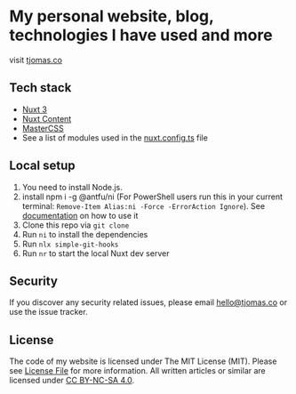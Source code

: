 # My personal website, blog, technologies I have used and more

visit [tjomas.co](https://tjomas.co)

## Tech stack

- [Nuxt 3](https://nuxt.com/)
- [Nuxt Content](https://content.nuxt.com/)
- [MasterCSS](https://css.master.co/)
- See a list of modules used in the [nuxt.config.ts](nuxt.config.ts) file

## Local setup

1. You need to install Node.js.
1. install npm i -g @antfu/ni (For PowerShell users run this in your current terminal: `Remove-Item Alias:ni -Force -ErrorAction Ignore`). See [documentation](https://github.com/antfu/ni) on how to use it
1. Clone this repo via `git clone`
1. Run `ni` to install the dependencies
1. Run `nlx simple-git-hooks`
1. Run `nr` to start the local Nuxt dev server

## Security

If you discover any security related issues, please email hello@tjomas.co or use the issue tracker.

## License

The code of my website is licensed under The MIT License (MIT). Please see [License File](MIT%20LICENSE) for more information. All written articles or similar are licensed under [CC BY-NC-SA 4.0](https://creativecommons.org/licenses/by-nc-sa/4.0/).
